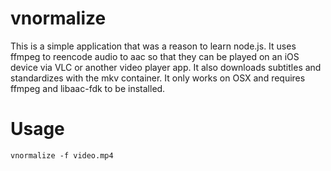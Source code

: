 # vnormalize

This is a simple application that was a reason to learn node.js. It uses ffmpeg to reencode audio to aac so that they can be played on an iOS device via VLC or another video player app. It also downloads subtitles and standardizes with the mkv container. It only works on OSX and requires ffmpeg and libaac-fdk to be installed.

# Usage
```
vnormalize -f video.mp4
```
